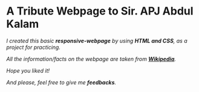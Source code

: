 # A Tribute Webpage to Sir. APJ Abdul Kalam

*I created this basic **responsive-webpage** by using **HTML and CSS**, as a project for practicing.*

_All the information/facts on the webpage are taken from [**Wikipedia**](https://en.wikipedia.org/wiki/A._P._J._Abdul_Kalam)._

_Hope you liked it!_

_And please, feel free to give me **feedbacks**._
